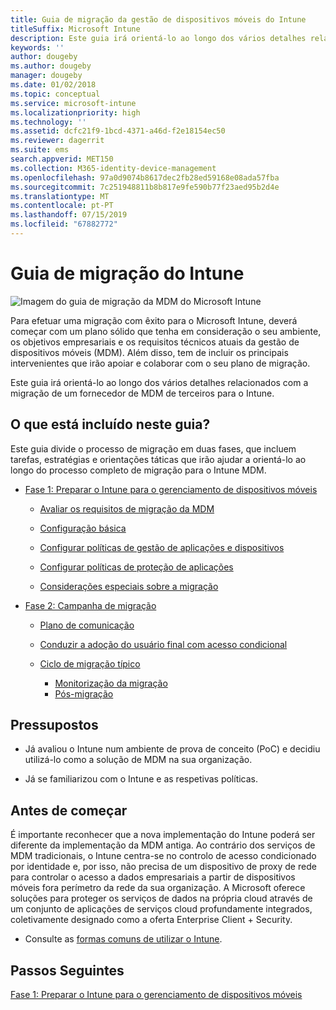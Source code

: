 ```yaml
---
title: Guia de migração da gestão de dispositivos móveis do Intune
titleSuffix: Microsoft Intune
description: Este guia irá orientá-lo ao longo dos vários detalhes relacionados com a migração de um fornecedor de MDM de terceiros para o Microsoft Intune.
keywords: ''
author: dougeby
ms.author: dougeby
manager: dougeby
ms.date: 01/02/2018
ms.topic: conceptual
ms.service: microsoft-intune
ms.localizationpriority: high
ms.technology: ''
ms.assetid: dcfc21f9-1bcd-4371-a46d-f2e18154ec50
ms.reviewer: dagerrit
ms.suite: ems
search.appverid: MET150
ms.collection: M365-identity-device-management
ms.openlocfilehash: 97a0d9074b8617dec2fb28ed59168e08ada57fba
ms.sourcegitcommit: 7c251948811b8b817e9fe590b77f23aed95b2d4e
ms.translationtype: MT
ms.contentlocale: pt-PT
ms.lasthandoff: 07/15/2019
ms.locfileid: "67882772"
---
```

# <a name="intune-migration-guide"></a>Guia de migração do Intune

![Imagem do guia de migração da MDM do Microsoft Intune](./media/MDM-migration-guide-art.PNG)

Para efetuar uma migração com êxito para o Microsoft Intune, deverá começar com um plano sólido que tenha em consideração o seu ambiente, os objetivos empresariais e os requisitos técnicos atuais da gestão de dispositivos móveis (MDM). Além disso, tem de incluir os principais intervenientes que irão apoiar e colaborar com o seu plano de migração.

Este guia irá orientá-lo ao longo dos vários detalhes relacionados com a migração de um fornecedor de MDM de terceiros para o Intune.

## <a name="whats-included-in-this-guide"></a>O que está incluído neste guia?

Este guia divide o processo de migração em duas fases, que incluem tarefas, estratégias e orientações táticas que irão ajudar a orientá-lo ao longo do processo completo de migração para o Intune MDM.

- [Fase 1: Preparar o Intune para o gerenciamento de dispositivos móveis](migration-guide-prepare.md)

  - [Avaliar os requisitos de migração da MDM](migration-guide-prepare.md#assess-mdm-requirements)

  - [Configuração básica](migration-guide-setup.md)

  - [Configurar políticas de gestão de aplicações e dispositivos](migration-guide-configure-policies.md)

  - [Configurar políticas de proteção de aplicações](migration-guide-app-protection-policies.md)

  - [Considerações especiais sobre a migração](migration-guide-considerations.md)

- [Fase 2: Campanha de migração](migration-guide-campaign.md)

  - [Plano de comunicação](migration-guide-communication-plan.md)

  - [Conduzir a adoção do usuário final com acesso condicional](migration-guide-drive-adoption.md)

  - [Ciclo de migração típico](migration-guide-cycle.md)
    - [Monitorização da migração](migration-guide-cycle.md#monitoring-migration)
    - [Pós-migração](migration-guide-cycle.md#post-migration)

## <a name="assumptions"></a>Pressupostos

- Já avaliou o Intune num ambiente de prova de conceito (PoC) e decidiu utilizá-lo como a solução de MDM na sua organização.

- Já se familiarizou com o Intune e as respetivas políticas.

## <a name="before-you-begin"></a>Antes de começar

É importante reconhecer que a nova implementação do Intune poderá ser diferente da implementação da MDM antiga. Ao contrário dos serviços de MDM tradicionais, o Intune centra-se no controlo de acesso condicionado por identidade e, por isso, não precisa de um dispositivo de proxy de rede para controlar o acesso a dados empresariais a partir de dispositivos móveis fora perímetro da rede da sua organização. A Microsoft oferece soluções para proteger os serviços de dados na própria cloud através de um conjunto de aplicações de serviços cloud profundamente integrados, coletivamente designado como a oferta Enterprise Client + Security.

- Consulte as [formas comuns de utilizar o Intune](common-scenarios.md).

## <a name="next-steps"></a>Passos Seguintes

[Fase 1: Preparar o Intune para o gerenciamento de dispositivos móveis](migration-guide-prepare.md)
